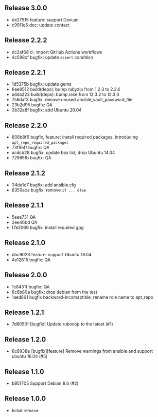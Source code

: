 ## Release 3.0.0

* de27515 feature: support Devuan
* c9911e5 doc: update contact

## Release 2.2.2

* dc2af68 ci: import GitHub Actions workflows
* 4c598cf bugfix: update `assert` condition

## Release 2.2.1

* 1d5375b bugfix: update gems
* 8ee8512 build(deps): bump rubyzip from 1.2.3 to 2.3.0
* a6da223 build(deps): bump rake from 12.3.2 to 12.3.3
* 756daf3 bugfix: remove unused ansible_vault_password_file
* 23b2d95 bugfix: QA
* 3b32a8f bugfix: add Ubuntu 20.04

## Release 2.2.0

* 808b8f6 bugfix, feature: install required packages, introducing `apt_repo_required_packages`
* 73f164f bugfix: QA
* acdcb28 bugfix: update box list, drop Ubuntu 14.04
* 72985fb bugfix: QA

## Release 2.1.2

* 34de1c7 bugfix: add ansible.cfg
* 8350aca bugfix: remove `if ... else`

## Release 2.1.1

* 5eea731 QA
* 3ee46bd QA
* f7e3069 bugfix: install required gpg

## Release 2.1.0

* dbc9023 feature: support Ubuntu 18.04
* 4e12815 bugfix: QA

## Release 2.0.0

* 1c8431f bugfix: QA
* 8c8b80a bugfix: drop debian from the test
* 1aed861 bugfix backward-incomaptible: rename role name to apt_repo

## Release 1.2.1

* 7d8050f [bugfix] Update rubocop to the latest (#1)

## Release 1.2.0

* 8c8938e [bugfix][feature] Remove warnings from ansible and support ubuntu 16.04 (#5)

## Release 1.1.0

* b951705 Support Debian 8.6 (#2)

## Release 1.0.0

* Initial release
